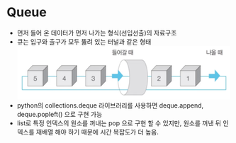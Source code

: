 # Queue
* 먼저 들어 온 데이터가 먼저 나가는 형식(선입선출)의 자료구조
* 큐는 입구와 출구가 모두 뚫려 있는 터널과 같은 형태
![queue](./img/queue.png)
* python의 collections.deque 라이브러리를 사용하면 deque.append, deque.popleft() 으로 구현 가능
* list로 특정 인덱스의 원소를 꺼내는 pop 으로 구현 할 수 있지만, 원소를 꺼낸 뒤 인덱스를 재배열 해야 하기 때문에 시간 복잡도가 더 높음.
